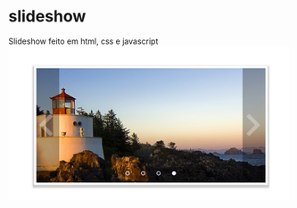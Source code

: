 # slideshow
Slideshow feito em html, css e javascript
<img src="https://raw.githubusercontent.com/juliansempre/slideshow/main/slide.jpg" />

